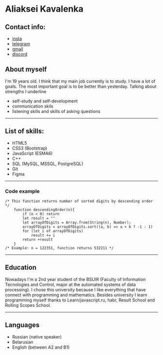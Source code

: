 # Aliaksei Kavalenka
## Contact info:
* [insta](https://www.instagram.com/kovaaalex/)
* [telegram](https://t.me/kovaaalex)    
* [gmail](kovalenko.alex04@gmail.com)    
* [discord](kovaaalex)
## About myself
I'm 19 years old. I think that my main job currently is to study. I have a lot of goals. The most important goal is to be better than yesterday. Talking about strengths I underline
* self-study and self-development
* communication skils
* listening skills and skills of asking questions
---
## List of skills:
- HTML5
- CSS3 (Bootstrap)
- JavaScript (ESMA6)
- C++
- SQL (MySQL, MSSQL, PostgreSQL)
- Git
- Figma
---
### Code example
```
/* This function returns number of sorted digits by descending order */
    function descendingOrder(n){
        if (n < 0) return
        let result = ""
        let arrayOfDigits = Array.from(String(n), Number);
        arrayOfDigits = arrayOfDigits.sort((a, b) => a > b ? -1 : 1)
        for (let i of arrayOfDigits)
            result += i
        return +result
    }
/* Example: n = 122351, function returns 532211 */
```
---
## Education 
Nowadays I'm a 2nd year student of the BSUIR (Faculty of Information Tecnologies and Control, major at the automated systems  of data processing). I chose this university because I like everything that have connect with programming and mathematics. Besides university I learn programming myself thanks to Learn/javascript.ru, habr, Result School and Rolling Scopes School.
___
## Languages
* Russian (native speaker)
* Belarusian
* English (between A2 and B1)